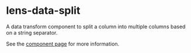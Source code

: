 # lens-data-split

A data transform component to split a column into multiple columns based on a string separator.

See the [component page](http://lenses.github.io/lens-data-split) for more information.